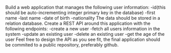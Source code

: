 Build a web application that manages the following user information:
-id(this should be auto-incrementing integer primary key in the database)
-first name
-last name
-date of birth
-nationality
The data should be stored in a relation database.
Create a REST API around this application with the following endpoints:
-create a new user
-fetch all users information in the system 
-update an existing user
-delete an existing user
-get the age of the user
Feel free to design the API as you see fit, the final application should be commited to a public repository,
preferably github.

